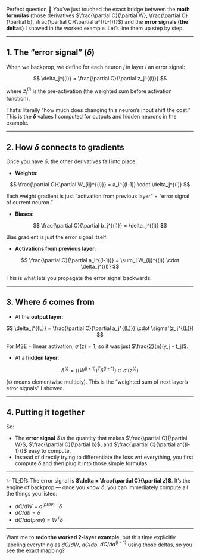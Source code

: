 Perfect question 👏 You’ve just touched the exact bridge between the **math formulas** (those derivatives $\frac{\partial C}{\partial W}, \frac{\partial C}{\partial b}, \frac{\partial C}{\partial a^{(L-1)}}$) and the **error signals (the deltas)** I showed in the worked example. Let’s line them up step by step.

---

## 1. The “error signal” ($\delta$)

When we backprop, we define for each neuron $j$ in layer $l$ an error signal:

$$
\delta_j^{(l)} = \frac{\partial C}{\partial z_j^{(l)}}
$$

where $z_j^{(l)}$ is the pre-activation (the weighted sum before activation function).

That’s literally “how much does changing this neuron’s input shift the cost.”
This is the **$\delta$** values I computed for outputs and hidden neurons in the example.

---

## 2. How $\delta$ connects to gradients

Once you have $\delta$, the other derivatives fall into place:

* **Weights**:

$$
\frac{\partial C}{\partial W_{ij}^{(l)}} = a_i^{(l-1)} \cdot \delta_j^{(l)}
$$

Each weight gradient is just “activation from previous layer” × “error signal of current neuron.”

* **Biases**:

$$
\frac{\partial C}{\partial b_j^{(l)}} = \delta_j^{(l)}
$$

Bias gradient is just the error signal itself.

* **Activations from previous layer**:

$$
\frac{\partial C}{\partial a_i^{(l-1)}} = \sum_j W_{ij}^{(l)} \cdot \delta_j^{(l)}
$$

This is what lets you propagate the error signal backwards.

---

## 3. Where $\delta$ comes from

* At the **output layer**:

$$
\delta_j^{(L)} = \frac{\partial C}{\partial a_j^{(L)}} \cdot \sigma'(z_j^{(L)})
$$

For MSE + linear activation, $\sigma'(z)=1$, so it was just $\frac{2}{n}(y_j - t_j)$.

* At a **hidden layer**:

$$
\delta^{(l)} = \big( (W^{(l+1)})^T \delta^{(l+1)} \big) \odot \sigma'(z^{(l)})
$$

(⊙ means elementwise multiply). This is the “weighted sum of next layer’s error signals” I showed.

---

## 4. Putting it together

So:

* The **error signal** $\delta$ *is* the quantity that makes $\frac{\partial C}{\partial W}$, $\frac{\partial C}{\partial b}$, and $\frac{\partial C}{\partial a^{(l-1)}}$ easy to compute.
* Instead of directly trying to differentiate the loss wrt everything, you first compute $\delta$ and then plug it into those simple formulas.

---

✨ TL;DR:
The error signal is **$\delta = \frac{\partial C}{\partial z}$**.
It’s the engine of backprop — once you know $\delta$, you can immediately compute all the things you listed:

* $dC/dW = a^{(prev)} \cdot \delta$
* $dC/db = \delta$
* $dC/da(prev) = W^T \delta$

---

Want me to **redo the worked 2-layer example**, but this time explicitly labeling everything as $dC/dW$, $dC/db$, $dC/da^{(l-1)}$ using those deltas, so you see the exact mapping?
